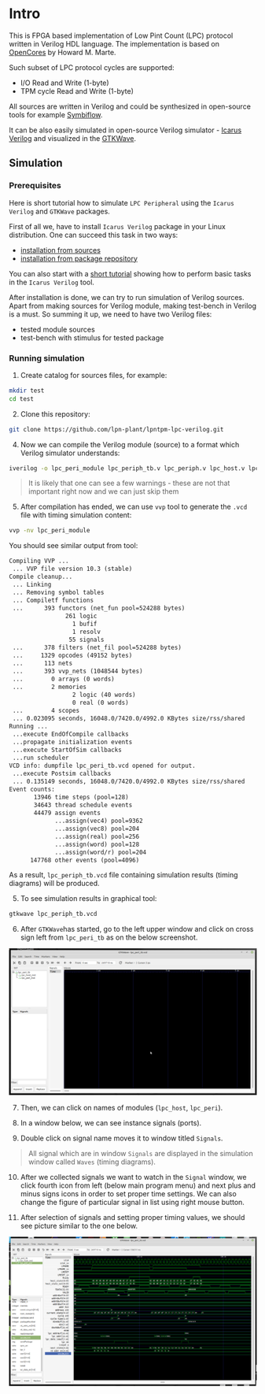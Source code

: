 # Intro

This is FPGA based implementation of Low Pint Count (LPC) protocol written in
Verilog HDL language. The implementation is based on
[OpenCores](https://opencores.org/websvn/listing?repname=wb_lpc&path=%2Fwb_lpc%2Ftrunk%2Frtl%2Fverilog%2F#path_wb_lpc_trunk_rtl_verilog_)
by Howard M. Marte.

Such subset of LPC protocol cycles are supported:

- I/O Read and Write (1-byte)
- TPM cycle Read and Write (1-byte)

All sources are written in Verilog and could be synthesized in open-source
tools for example [Symbiflow](https://github.com/SymbiFlow).

It can be also easily simulated in open-source Verilog simulator - [Icarus
Verilog](http://iverilog.icarus.com/) and visualized in the
[GTKWave](http://gtkwave.sourceforge.net/).

## Simulation

### Prerequisites

Here is short tutorial how to simulate `LPC Peripheral` using the
`Icarus Verilog` and `GTKWave` packages.

First of all we, have to install `Icarus Verilog` package in your Linux
distribution. One can succeed this task in two ways:

- [installation from sources](https://iverilog.fandom.com/wiki/Installation_Guide)
- [installation from package repository](https://zoomadmin.com/HowToInstall/UbuntuPackage/iverilog)

You can also start with a
[short tutorial](https://iverilog.fandom.com/wiki/Getting_Started) showing how
to perform basic tasks in the `Icarus Verilog` tool.

After installation is done, we can try to run simulation of Verilog sources.
Apart from making sources for Verilog module, making test-bench in Verilog is
a must. So summing it up, we need to have two Verilog files:
- tested module sources
- test-bench with stimulus for tested package

### Running simulation

1. Create catalog for sources files, for example:

```bash
mkdir test
cd test
```

2. Clone this repository:

```bash
git clone https://github.com/lpn-plant/lpntpm-lpc-verilog.git
```

4. Now we can compile the Verilog module (source) to a format which Verilog
   simulator understands:

```bash
iverilog -o lpc_peri_module lpc_periph_tb.v lpc_periph.v lpc_host.v lpc_defines.v
```

> It is likely that one can see a few warnings - these are not that important
> right now and we can just skip them

5. After compilation has ended, we can use `vvp` tool to generate the `.vcd`
   file with timing simulation content:

```bash
vvp -nv lpc_peri_module
```

You should see similar output from tool:

```
Compiling VVP ...
 ... VVP file version 10.3 (stable)
Compile cleanup...
 ... Linking
 ... Removing symbol tables
 ... Compiletf functions
 ...      393 functors (net_fun pool=524288 bytes)
                261 logic
                  1 bufif
                  1 resolv
                 55 signals
 ...      378 filters (net_fil pool=524288 bytes)
 ...     1329 opcodes (49152 bytes)
 ...      113 nets
 ...      393 vvp_nets (1048544 bytes)
 ...        0 arrays (0 words)
 ...        2 memories
                  2 logic (40 words)
                  0 real (0 words)
 ...        4 scopes
 ... 0.023095 seconds, 16048.0/7420.0/4992.0 KBytes size/rss/shared
Running ...
 ...execute EndOfCompile callbacks
 ...propagate initialization events
 ...execute StartOfSim callbacks
 ...run scheduler
VCD info: dumpfile lpc_peri_tb.vcd opened for output.
 ...execute Postsim callbacks
 ... 0.135149 seconds, 16048.0/7420.0/4992.0 KBytes size/rss/shared
Event counts:
       13946 time steps (pool=128)
       34643 thread schedule events
       44479 assign events
             ...assign(vec4) pool=9362
             ...assign(vec8) pool=204
             ...assign(real) pool=256
             ...assign(word) pool=128
             ...assign(word/r) pool=204
      147768 other events (pool=4096)
```

As a result, `lpc_periph_tb.vcd` file containing simulation results (timing
diagrams) will be produced.

5. To see simulation results in graphical tool:

```bash
gtkwave lpc_periph_tb.vcd
```

6. After `GTKWave`has started, go to the left upper window and click on cross
   sign left from `lpc_peri_tb` as on the below screenshot.

![GTKWave after start](GTKWaveStart.png)

7. Then, we can click on names of modules (`lpc_host`, `lpc_peri`).

8. In a window below, we can see instance signals (ports).

9. Double click on signal name moves it to window titled `Signals`.

> All signal which are in window `Signals` are displayed in the simulation
> window called `Waves` (timing diagrams).

10. After we collected signals we want to watch in the `Signal` window, we
    click fourth icon from left (below main program menu) and next plus and
    minus signs icons in order to set proper time settings. We can also change
    the figure of particular signal in list using right mouse button.

11. After selection of signals and setting proper timing values, we should see
   picture similar to the one below.

![GTKWave simulation](GTKWaveSIM.png)
